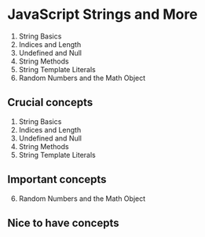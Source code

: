 # JavaScript Strings and More

1. String Basics
2. Indices and Length
3. Undefined and Null
4. String Methods
5. String Template Literals
6. Random Numbers and the Math Object

## Crucial concepts

1. String Basics
2. Indices and Length
3. Undefined and Null
4. String Methods
5. String Template Literals


## Important concepts

6. Random Numbers and the Math Object

## Nice to have concepts

